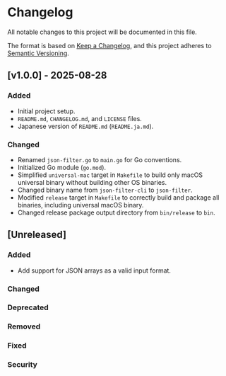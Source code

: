 # Changelog

All notable changes to this project will be documented in this file.

The format is based on [Keep a Changelog](https://keepachangelog.com/en/1.0.0/),
and this project adheres to [Semantic Versioning](https://semver.org/spec/v2.0.0.html).

## [v1.0.0] - 2025-08-28

### Added
- Initial project setup.
- `README.md`, `CHANGELOG.md`, and `LICENSE` files.
- Japanese version of `README.md` (`README.ja.md`).

### Changed
- Renamed `json-filter.go` to `main.go` for Go conventions.
- Initialized Go module (`go.mod`).
- Simplified `universal-mac` target in `Makefile` to build only macOS universal binary without building other OS binaries.
- Changed binary name from `json-filter-cli` to `json-filter`.
- Modified `release` target in `Makefile` to correctly build and package all binaries, including universal macOS binary.
- Changed release package output directory from `bin/release` to `bin`.

## [Unreleased]

### Added
- Add support for JSON arrays as a valid input format.

### Changed

### Deprecated

### Removed

### Fixed

### Security